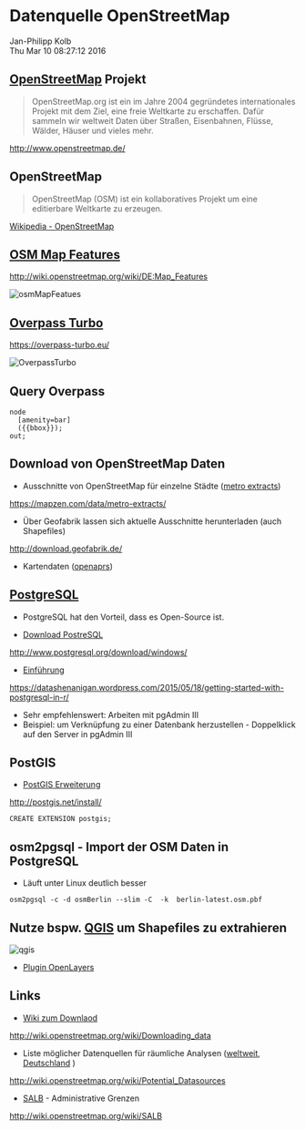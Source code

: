 # Datenquelle OpenStreetMap
Jan-Philipp Kolb  
Thu Mar 10 08:27:12 2016  

## [OpenStreetMap](http://www.openstreetmap.de/) Projekt


> OpenStreetMap.org ist ein im Jahre 2004 gegründetes internationales Projekt mit dem Ziel, eine freie Weltkarte zu erschaffen. Dafür sammeln wir weltweit Daten über Straßen, Eisenbahnen, Flüsse, Wälder, Häuser und vieles mehr. 

<http://www.openstreetmap.de/>


## OpenStreetMap

> OpenStreetMap (OSM) ist ein kollaboratives Projekt um eine editierbare Weltkarte zu erzeugen.

[Wikipedia - OpenStreetMap](https://en.wikipedia.org/wiki/OpenStreetMap)

## [OSM Map Features](http://wiki.openstreetmap.org/wiki/DE:Map_Features)

<http://wiki.openstreetmap.org/wiki/DE:Map_Features>

![osmMapFeatues](http://docs.cartodb.com/img/layout/tutorials/overpassturbo/img2.efe758ad.png)


## [Overpass Turbo](https://overpass-turbo.eu/)

<https://overpass-turbo.eu/>

![OverpassTurbo](http://blog.openstreetmap.de/wp-uploads/2014/01/Overpass_turbo_query_wizard_result_DE.png)


## Query Overpass

```
node
  [amenity=bar]
  ({{bbox}});
out;
```

## Download von OpenStreetMap Daten

- Ausschnitte von OpenStreetMap für einzelne Städte ([metro extracts](https://mapzen.com/data/metro-extracts/))

<https://mapzen.com/data/metro-extracts/>

- Über Geofabrik lassen sich aktuelle Ausschnitte herunterladen (auch Shapefiles)

<http://download.geofabrik.de/>

- Kartendaten ([openaprs](http://www.openaprs.net/))

## [PostgreSQL](http://www.postgresql.org/)

- PostgreSQL hat den Vorteil, dass es Open-Source ist.

- [Download PostreSQL](http://www.postgresql.org/download/windows/)

<http://www.postgresql.org/download/windows/>

- [Einführung](https://datashenanigan.wordpress.com/2015/05/18/getting-started-with-postgresql-in-r/)

<https://datashenanigan.wordpress.com/2015/05/18/getting-started-with-postgresql-in-r/>

- Sehr empfehlenswert: Arbeiten mit pgAdmin III
- Beispiel: um Verknüpfung zu einer Datenbank herzustellen - Doppelklick auf den Server in pgAdmin III


## PostGIS

- [PostGIS Erweiterung](http://postgis.net/install/)

<http://postgis.net/install/>

```
CREATE EXTENSION postgis;
```


## osm2pgsql - Import der OSM Daten in PostgreSQL

- Läuft unter Linux deutlich besser

```
osm2pgsql -c -d osmBerlin --slim -C  -k  berlin-latest.osm.pbf
```

## Nutze bspw. [QGIS](http://www.qgis.org/de/site/) um Shapefiles zu extrahieren

![qgis](https://underdark.files.wordpress.com/2012/07/stamen_watercolor1.png?w=700)

- [Plugin OpenLayers](http://www.qgistutorials.com/de/docs/downloading_osm_data.html)

## Links

- [Wiki zum Downlaod](http://wiki.openstreetmap.org/wiki/Downloading_data)

<http://wiki.openstreetmap.org/wiki/Downloading_data>

- Liste möglicher Datenquellen für räumliche Analysen ([weltweit](http://wiki.openstreetmap.org/wiki/Potential_Datasources), [Deutschland](http://wiki.openstreetmap.org/wiki/DE:Potential_Datasources)
)

<http://wiki.openstreetmap.org/wiki/Potential_Datasources>

- [SALB](http://wiki.openstreetmap.org/wiki/SALB) - Administrative Grenzen

<http://wiki.openstreetmap.org/wiki/SALB>

